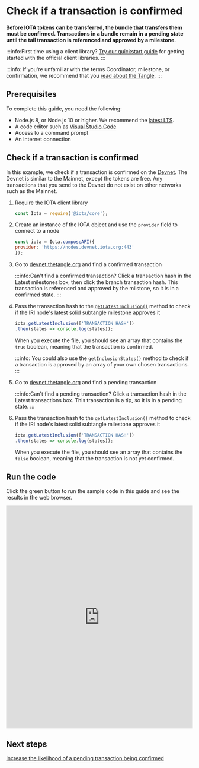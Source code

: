 # Check if a transaction is confirmed

**Before IOTA tokens can be transferred, the bundle that transfers them must be confirmed. Transactions in a bundle remain in a pending state until the tail transaction is referenced and approved by a milestone.**

:::info:First time using a client library?
[Try our quickstart guide](root://getting-started/0.1/tutorials/get-started.md) for getting started with the official client libraries.
:::

:::info:
If you're unfamiliar with the terms Coordinator, milestone, or confirmation, we recommend that you [read about the Tangle](root://iota-basics/0.1/concepts/the-tangle.md).
:::

## Prerequisites

To complete this guide, you need the following:

* Node.js 8, or Node.js 10 or higher. We recommend the [latest LTS](https://nodejs.org/en/download/).
* A code editor such as [Visual Studio Code](https://code.visualstudio.com/Download)
* Access to a command prompt
* An Internet connection

## Check if a transaction is confirmed

In this example, we check if a transaction is confirmed on the [Devnet](root://getting-started/0.1/references/iota-networks.md#devnet). The Devnet is similar to the Mainnet, except the tokens are free. Any transactions that you send to the Devnet do not exist on other networks such as the Mainnet.

1. Require the IOTA client library

    ```js
    const Iota = require('@iota/core');
    ```

2. Create an instance of the IOTA object and use the `provider` field to connect to a node

    ```js
    const iota = Iota.composeAPI({
    provider: 'https://nodes.devnet.iota.org:443'
    });
    ```

3. Go to [devnet.thetangle.org](https://devnet.thetangle.org/) and find a confirmed transaction

    :::info:Can't find a confirmed transaction?
    Click a transaction hash in the Latest milestones box, then click the branch transaction hash. This transaction is referenced and approved by the milstone, so it is in a confirmed state.
    :::

4. Pass the transaction hash to the [`getLatestInclusion()`](https://github.com/iotaledger/iota.js/blob/next/api_reference.md#module_core.getLatestInclusion) method to check if the IRI node's latest solid subtangle milestone approves it

    ```js
    iota.getLatestInclusion(['TRANSACTION HASH'])
    .then(states => console.log(states));
    ```

    When you execute the file, you should see an array that contains the `true` boolean, meaning that the transaction is confirmed.

    :::info:
    You could also use the `getInclusionStates()` method to check if a transaction is approved by an array of your own chosen transactions.
    :::

5. Go to [devnet.thetangle.org](https://devnet.thetangle.org) and find a pending transaction

    :::info:Can't find a pending transaction?
    Click a transaction hash in the Latest transactions box. This transaction is a tip, so it is in a pending state.
    :::

6. Pass the transaction hash to the `getLatestInclusion()` method to check if the IRI node's latest solid subtangle milestone approves it

    ```js
    iota.getLatestInclusion(['TRANSACTION HASH'])
    .then(states => console.log(states));
    ```

    When you execute the file, you should see an array that contains the `false` boolean, meaning that the transaction is not yet confirmed.

## Run the code

Click the green button to run the sample code in this guide and see the results in the web browser.

<iframe height="600px" width="100%" src="https://repl.it/@jake91/Check-transaction-confirmation?lite=true" scrolling="no" frameborder="no" allowtransparency="true" allowfullscreen="true" sandbox="allow-forms allow-pointer-lock allow-popups allow-same-origin allow-scripts allow-modals"></iframe>

## Next steps

[Increase the likelihood of a pending transaction being confirmed](../how-to-guides/confirm-pending-bundle.md)

